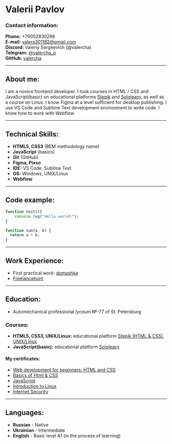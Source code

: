 # Valerii Pavlov

### Contact information:

__Phone:__ +79052830296<br>
__E-mail:__ valera301182@gmail.com<br>
__Discord:__ Valeriy Sergeevich (@valercha)<br>
__Telegram:__ [@valercha_p](https://t.me/valercha_p)<br>
__GitHub:__ [valercha](https://github.com/valercha)

------------

## About me:
I am a novice frontend developer. I took courses in HTML / CSS and JavaScript(basic) on educational platforms [Stepik](https://stepik.org) and [Sololearn](https://www.sololearn.com/home), as well as a course on Linux. I know Figma at a level sufficient for desktop publishing. I use VS Code and Sublime Text development environment to write code. I know how to work with Webflow.

------------

## Technical Skills:
- __HTML5, CSS3__ (BEM methodology name)
- __JavaScript__ (basics)
- __Git__ (GitHub)
- __Figma, Pixso__
- __IDE:__ VS Code, Sublime Text
- __OS:__ Windows, UNIX/Linux
- __Webflow__

------------

## Code example:
```javascript
function test(){
	console.log("Hello world!");
}

function sum(a, b) {
  return a + b;
}
```

------------

## Work Experience:
- First practical work: [domashka](https://github.com/valercha/domashka)
- [Freelancehunt](https://freelancehunt.com/freelancer/valercha_p.html)

------------

## Education:
- Automechanical professional lyceum №-77 of St. Petersburg

### Courses:
- __HTML5, CSS3, UNIX/Linux:__ educational platform [Stepik (HTML & CSS)](https://stepik.org/course/38218/syllabus), [UNIX/Linux](https://stepik.org/course/73/syllabus)
- __JavaScript(basic):__ educational platform [Sololearn](https://www.sololearn.com/learning/1024)
 
#### My certificates:
- [Web development for beginners: HTML and CSS](https://stepik.org/cert/302236)
- [Basics of Html & CSS](https://stepik.org/cert/311617)
- [JavaScript](https://www.sololearn.com/Certificate/1024-17143807/jpg/)
- [Introduction to Linux](https://stepik.org/cert/275205)
- [Internet Security](https://stepik.org/cert/657197)

------------


## Languages:
- __Russian__ - Native
- __Ukrainian__ - Intermediate
- __English__ - Basic level A1 (in the process of learning)
